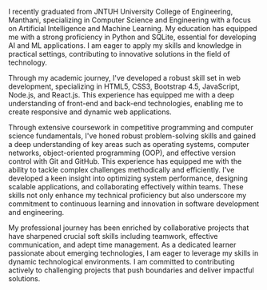 I recently graduated from JNTUH University College of Engineering, Manthani, specializing in Computer Science and Engineering with a focus on Artificial Intelligence and Machine Learning. My education has equipped me with a strong proficiency in Python and SQLite, essential for developing AI and ML applications. I am eager to apply my skills and knowledge in practical settings, contributing to innovative solutions in the field of technology.

Through my academic journey, I've developed a robust skill set in web development, specializing in HTML5, CSS3, Bootstrap 4.5, JavaScript, Node.js, and React.js. This experience has equipped me with a deep understanding of front-end and back-end technologies, enabling me to create responsive and dynamic web applications.

Through extensive coursework in competitive programming and computer science fundamentals, I've honed robust problem-solving skills and gained a deep understanding of key areas such as operating systems, computer networks, object-oriented programming (OOP), and effective version control with Git and GitHub. This experience has equipped me with the ability to tackle complex challenges methodically and efficiently. I've developed a keen insight into optimizing system performance, designing scalable applications, and collaborating effectively within teams. These skills not only enhance my technical proficiency but also underscore my commitment to continuous learning and innovation in software development and engineering.

My professional journey has been enriched by collaborative projects that have sharpened crucial soft skills including teamwork, effective communication, and adept time management. As a dedicated learner passionate about emerging technologies, I am eager to leverage my skills in dynamic technological environments. I am committed to contributing actively to challenging projects that push boundaries and deliver impactful solutions.
